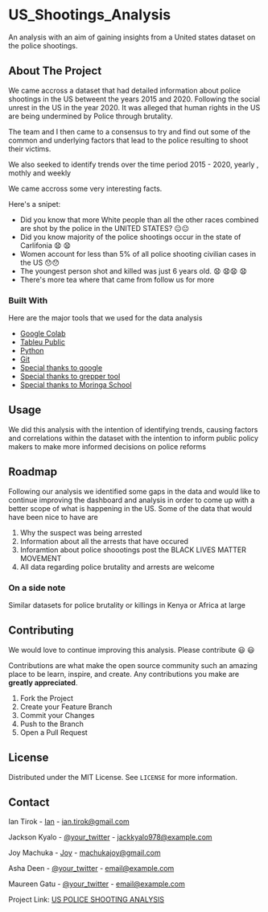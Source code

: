 # US_Shootings_Analysis
An analysis with an aim of gaining insights from a United states dataset on the police shootings.



<!-- ABOUT THE PROJECT -->
## About The Project

We came accross a dataset that had detailed information about police shootings in the US betweent the years 2015 and 2020. Following the social unrest in the US in the year 2020. It was alleged that human rights in the US are being undermined by Police through brutality.

The team and I then came to a consensus to try and find out some of the common and underlying factors that lead to the police resulting to shoot their victims.

We also seeked to identify trends over the time period 2015 - 2020, yearly , mothly and weekly

We came accross some very interesting facts.

Here's a snipet:
* Did you know that more White people than all the other races combined are shot by the police in the UNITED STATES? :neutral_face::neutral_face:
* Did you know majority of the police shootings occur in the state of Carlifonia :anguished: :anguished:
* Women account for less than 5% of all police shooting civilian cases in the US :hushed::hushed:
* The youngest person shot and killed was just 6 years old. :anguished: :anguished::anguished: :anguished:
* There's more tea where that came from follow us for more


### Built With

Here are the major tools that we used for the data analysis

* [Google Colab](https://colab.research.google.com/)
* [Tableu Public](https://public.tableau.com/en-us/s/)
* [Python](https://www.python.org/)
* [Git](https://github.com/)
* [Special thanks to google](https://google.com)
* [Special thanks to grepper tool](https://www.codegrepper.com/)
* [Special thanks to Moringa School](https://moringaschool.com/)



<!-- USAGE EXAMPLES -->
## Usage

We did this analysis with the intention of identifying trends, causing factors and correlations within the dataset with the intention to inform public policy makers to make more informed decisions on police reforms


<!-- ROADMAP -->
## Roadmap

Following our analysis we identified some gaps in the data and would like to continue improving the dashboard and analysis in order to come up with a better scope of what is happening in the US.
Some of the data that would have been nice to have are

1. Why the suspect was being arrested
2. Information about all the arrests that have occured
3. Inforamtion about police shoootings post the BLACK LIVES MATTER MOVEMENT
4. All data regarding police brutality and arrests are welcome

### On a side note

Similar datasets for police brutality or killings in Kenya or Africa at large

<!-- CONTRIBUTING -->
## Contributing

We would love to continue improving this analysis. Please contribute :smiley: :smiley:

Contributions are what make the open source community such an amazing place to be learn, inspire, and create. Any contributions you make are **greatly appreciated**.

1. Fork the Project
2. Create your Feature Branch 
3. Commit your Changes 
4. Push to the Branch 
5. Open a Pull Request



<!-- LICENSE -->
## License

Distributed under the MIT License. See `LICENSE` for more information.



<!-- CONTACT -->
## Contact

Ian Tirok - [Ian](https://twitter.com/Kittony_) - ian.tirok@gmail.com

Jackson Kyalo - [@your_twitter](https://twitter.com/jack) - jackkyalo978@example.com

Joy Machuka - [Joy](https://https://twitter.com/ms_machuka) - machukajoy@gmail.com

Asha Deen - [@your_twitter](https://twitter.com/your_username) - email@example.com

Maureen Gatu - [@your_twitter](https://twitter.com/your_username) - email@example.com

Project Link: [US POLICE SHOOTING ANALYSIS](https://github.com/MachukaJoy/US_Police_Shootings_Analysis)

